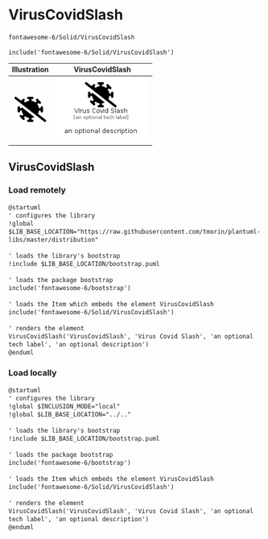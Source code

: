 # VirusCovidSlash


```text
fontawesome-6/Solid/VirusCovidSlash
```

```text
include('fontawesome-6/Solid/VirusCovidSlash')
```



| Illustration | VirusCovidSlash |
| :---: | :---: |
| ![illustration for Illustration](../../fontawesome-6/Solid/VirusCovidSlash.png) | ![illustration for VirusCovidSlash](../../fontawesome-6/Solid/VirusCovidSlash.Local.png) |




## VirusCovidSlash

### Load remotely
```plantuml
@startuml
' configures the library
!global $LIB_BASE_LOCATION="https://raw.githubusercontent.com/tmorin/plantuml-libs/master/distribution"

' loads the library's bootstrap
!include $LIB_BASE_LOCATION/bootstrap.puml

' loads the package bootstrap
include('fontawesome-6/bootstrap')

' loads the Item which embeds the element VirusCovidSlash
include('fontawesome-6/Solid/VirusCovidSlash')

' renders the element
VirusCovidSlash('VirusCovidSlash', 'Virus Covid Slash', 'an optional tech label', 'an optional description')
@enduml
```

### Load locally
```plantuml
@startuml
' configures the library
!global $INCLUSION_MODE="local"
!global $LIB_BASE_LOCATION="../.."

' loads the library's bootstrap
!include $LIB_BASE_LOCATION/bootstrap.puml

' loads the package bootstrap
include('fontawesome-6/bootstrap')

' loads the Item which embeds the element VirusCovidSlash
include('fontawesome-6/Solid/VirusCovidSlash')

' renders the element
VirusCovidSlash('VirusCovidSlash', 'Virus Covid Slash', 'an optional tech label', 'an optional description')
@enduml
```

